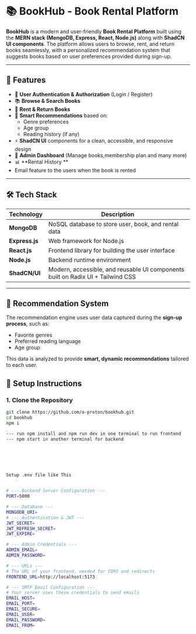 # 📚 BookHub - Book Rental Platform

**BookHub** is a modern and user-friendly **Book Rental Platform** built using the **MERN stack (MongoDB, Express, React, Node.js)** along with **ShadCN UI components**. The platform allows users to browse, rent, and return books seamlessly, with a personalized recommendation system that suggests books based on user preferences provided during sign-up.

---

## 🚀 Features

- 🔐 **User Authentication & Authorization** (Login / Register)
- 📚 **Browse & Search Books**
- 📖 **Rent & Return Books**
- 🧠 **Smart Recommendations** based on:
  - Genre preferences
  - Age group
  - Reading history (if any)
- ⚡ **ShadCN UI** components for a clean, accessible, and responsive design
- 🧾 **Admin Dashboard** (Manage books,membership plan and many more)
- 📊 **Rental History **
- Email feature to the users when the book is rented

---

## 🛠 Tech Stack

| Technology     | Description                                                                     |
| -------------- | ------------------------------------------------------------------------------- |
| **MongoDB**    | NoSQL database to store user, book, and rental data                             |
| **Express.js** | Web framework for Node.js                                                       |
| **React.js**   | Frontend library for building the user interface                                |
| **Node.js**    | Backend runtime environment                                                     |
| **ShadCN/UI**  | Modern, accessible, and reusable UI components built on Radix UI + Tailwind CSS |

---

## 🔄 Recommendation System

The recommendation engine uses user data captured during the **sign-up process**, such as:

- Favorite genres
- Preferred reading language
- Age group

This data is analyzed to provide **smart, dynamic recommendations** tailored to each user.

## 🧪 Setup Instructions

### 1. Clone the Repository

```bash
git clone https://github.com/a-proton/bookhub.git
cd bookhub
npm i

--- run npm install and npm run dev in one terminal to run frontend
--- npm start in another terminal for backend






Setup .env file like This


# --- Backend Server Configuration ---
PORT=5000

# --- Database ---
MONGODB_URI=
# --- Authentication & JWT ---
JWT_SECRET=
JWT_REFRESH_SECRET=
JWT_EXPIRE=

# --- Admin Credentials ---
ADMIN_EMAIL=
ADMIN_PASSWORD=

# --- URLs ---
# The URL of your frontend, needed for CORS and redirects
FRONTEND_URL=http://localhost:5173

# --- SMTP Email Configuration ---
# Your server uses these credentials to send emails
EMAIL_HOST=
EMAIL_PORT=
EMAIL_SECURE=
EMAIL_USER=
EMAIL_PASSWORD=
EMAIL_FROM=

```
